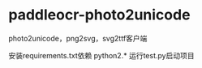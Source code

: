 # paddleocr-photo2unicode
photo2unicode，png2svg，svg2ttf客户端

安装requirements.txt依赖
python2.*
运行test.py启动项目
